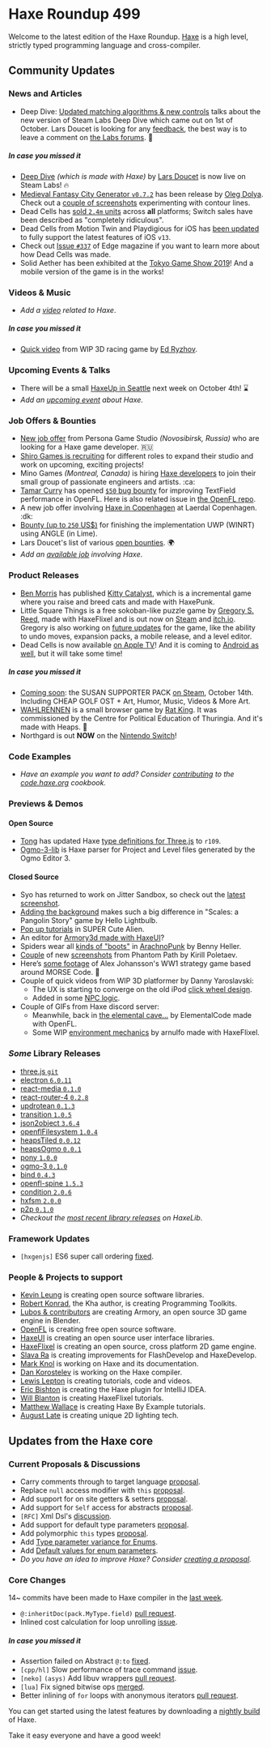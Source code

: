 [_template]: ../templates/roundup.html
[date]: / "2019-10-03 09:50:00"
[modified]: / "2019-10-03 10:28:00"
[published]: / "2019-10-03 12:00:00"
[description]: / "The latest news covering the Haxe community, featuring upcoming talks, the latest HaxeLib releases, game previews and lots more!"
[contributor]: https://twitter.com/teormech "Alexander Hohlov"

# Haxe Roundup 499

Welcome to the latest edition of the Haxe Roundup. [Haxe](http://haxe.org/?ref=haxe.io) is a high level, strictly typed programming language and cross-compiler.

## Community Updates

### News and Articles

- Deep Dive: [Updated matching algorithms & new controls](https://steamcommunity.com/groups/SteamLabs/announcements/detail/1589132147039074356) talks about the new version of Steam Labs Deep Dive which came out on 1st of October. Lars Doucet is looking for any [feedback](https://twitter.com/larsiusprime/status/1178871151768023040), the best way is to leave a comment on [the Labs forums](https://steamcommunity.com/groups/SteamLabs/discussions/7/). :star2:

##### _In case you missed it_

- [Deep Dive](https://store.steampowered.com/labs/divingbell) _(which is made with Haxe)_ by [Lars Doucet](https://twitter.com/larsiusprime/status/1174731578620207107) is now live on Steam Labs! :fire:
- [Medieval Fantasy City Generator `v0.7.2`](https://watabou.itch.io/medieval-fantasy-city-generator/devlog/101529/072-lots-of-mostly-small-mostly-visual-changes) has been release by [Oleg Dolya](https://twitter.com/watawatabou/status/1176889892086996993). Check out a [couple of screenshots](https://twitter.com/watawatabou/status/1174687201260658688) experimenting with contour lines.
- Dead Cells has [sold `2.4m` units](https://www.destructoid.com/dead-cells-is-still-selling-incredibly-well-in-2019-567270.phtml) across **all** platforms; Switch sales have been described as "completely ridiculous". 
- Dead Cells from Motion Twin and Playdigious for iOS has [been updated](https://toucharcade.com/2019/09/18/dead-cells-ios-13-ps4-xbox-one-controller-update-out-now/) to fully support the latest features of iOS `v13`.
- Check out [Issue `#337`](https://twitter.com/edgeonline/status/1175016761483243521) of Edge magazine if you want to learn more about how Dead Cells was made.
- Solid Aether has been exhibited at the [Tokyo Game Show 2019](https://twitter.com/falworks/status/1175419277483991040)! And a mobile version of the game is in the works!

### Videos & Music

- _Add a [video](https://github.com/skial/haxe.io/labels/video) related to Haxe_.

##### _In case you missed it_

- [Quick video](https://imgur.com/pH064e6) from WIP 3D racing game by [Ed Ryzhov](https://twitter.com/ryzzed/status/1176240214957854721).

### Upcoming Events & Talks

- There will be a small [HaxeUp in Seattle](https://twitter.com/Fiene_P/status/1176866642619490314) next week on October 4th! :hourglass:
- _Add an [upcoming event](https://github.com/skial/haxe.io/labels/events) about Haxe._

### Job Offers & Bounties

- [New job offer](https://novosibirsk.hh.ru/vacancy/33720599) from Persona Game Studio _(Novosibirsk, Russia)_ who are looking for a Haxe game developer. :ru:
- [Shiro Games is recruiting](https://twitter.com/ncannasse/status/1166704326485651457) for different roles to expand their studio and work on upcoming, exciting projects!
- Mino Games _(Montreal, Canada)_ is hiring [Haxe developers](https://github.com/skial/haxe.io/issues/649) to join their small group of passionate engineers and artists. :ca:
- [Tamar Curry](https://twitter.com/tamarcurry/status/1157369507691675648) has opened [`$50` bug bounty](https://github.com/streiffus/OpenFLTextPerformance) for improving TextField performance in OpenFL. Here is also related issue in [the OpenFL repo](https://github.com/openfl/openfl/issues/2229).
- A new job offer involving [Haxe in Copenhagen](https://community.haxe.org/t/job-offer-involving-haxe-in-copenhagen/1861) at Laerdal Copenhagen. :dk:
- [Bounty (up to `250` US$)](https://community.openfl.org/t/bounty-up-to-250-us-for-finishing-the-implementation-uwp-winrt-using-angle-in-lime/11805) for finishing the implementation UWP (WINRT) using ANGLE (in Lime).
- Lars Doucet's list of various [open bounties](https://github.com/larsiusprime/larsBounties/issues). :earth_africa:
- _Add an [available job](https://github.com/skial/haxe.io/labels/jobs) involving Haxe_.

### Product Releases

- [Ben Morris](https://twitter.com/bendmorris/status/1179045634759749634) has published [Kitty Catalyst](https://www.kongregate.com/games/mousemob/kitty-catalyst), which is a incremental game where you raise and breed cats and made with HaxePunk.
- Little Square Things is a free sokoban-like puzzle game by [Gregory S. Reed](https://twitter.com/GregorySReed), made with HaxeFlixel and is out now on [Steam](https://store.steampowered.com/app/945490/Little_Square_Things/) and [itch.io](https://gbelo.itch.io/lst). Gregory is also working on [future updates](https://twitter.com/GregorySReed/status/1178687745989992449) for the game, like the ability to undo moves, expansion packs, a mobile release, and a level editor.
- Dead Cells is now available [on Apple TV](https://twitter.com/Playdigious/status/1178707321880551425)! And it is coming to [Android as well](https://twitter.com/Playdigious/status/1178906960911044608), but it will take some time!

##### _In case you missed it_

- [Coming soon](https://twitter.com/Cheap__Golf/status/1175078990089981952): the SUSAN SUPPORTER PACK [on Steam](https://store.steampowered.com/app/1159130/Cheap_Golf_SUSAN_Supporter_Pack/), October 14th. Including CHEAP GOLF OST + Art, Humor, Music, Videos & More Art.  
- [WAHLRENNEN](https://www.was-willst-du-eigentlich.de/wahlrennen/) is a small browser game by [Rat King](https://twitter.com/RatKingsLair/status/1176503484411236354). It was commissioned by the Centre for Political Education of Thuringia. And it's made with Heaps. :star2:
- Northgard is out **NOW** on the [Nintendo Switch](https://twitter.com/shirogames/status/1177130212556980224)!

### Code Examples

- _Have an example you want to add? Consider [contributing](https://github.com/HaxeFoundation/code-cookbook#contributing-articles) to the [code.haxe.org](https://code.haxe.org/) cookbook._

### Previews & Demos

#### Open Source

- [Tong](https://twitter.com/disktree/status/1178987610703839233) has updated Haxe [type definitions for Three.js](https://github.com/tong/three.hx) to `r109`.
- [Ogmo-3-lib](https://github.com/Ogmo-Editor-3/ogmo-3-lib) is Haxe parser for Project and Level files generated by the Ogmo Editor 3.

#### Closed Source

-  Syo has returned to work on Jitter Sandbox, so check out the [latest screenshot](https://twitter.com/SyoPic/status/1179007543017951234).
- [Adding the background](https://twitter.com/hello_lightbulb/status/1179633152001806336) makes such a big difference in "Scales: a Pangolin Story" game by Hello Lightbulb.
- [Pop up tutorials](https://twitter.com/SUPERCuteAlien/status/1179171520838557698) in SUPER Cute Alien.
- An editor for [Armory3d made with HaxeUI](https://twitter.com/mundusnine/status/1177690217005932544)?
- Spiders wear all [kinds of "boots"](https://twitter.com/e1sif/status/1178130776312995840) in [ArachnoPunk](https://e1sif.itch.io/arachnopunk) by Benny Heller.
- [Couple](https://twitter.com/kircode/status/11782434089740247040) of new [screenshots](https://twitter.com/kircode/status/1179065791947399168) from Phantom Path by Kirill Poletaev.
- Here’s [some footage](https://twitter.com/alexvscoding/status/1179472470732165127) of Alex Johansson's WW1 strategy game based around MORSE Code. :star2:
- Couple of quick videos from WIP 3D platformer by Danny Yaroslavski:
    * The UX is starting to converge on the old iPod [click wheel design](https://twitter.com/dannyaroslavski/status/1177393059644018689).
    * Added in some [NPC logic](https://twitter.com/dannyaroslavski/status/1178852212509937664).
- Couple of GIFs from Haxe discord server:
    * Meanwhile, back in [the elemental cave...](https://giphy.com/gifs/KyNs5d9LjlXj0NkS5G) by ElementalCode made with OpenFL.
    * Some WIP [environment mechanics](https://cdn.discordapp.com/attachments/162664383082790912/628610750658904114/aaa.gif) by arnulfo made with HaxeFlixel.

### _Some_ Library Releases

- [three.js `git`](https://github.com/tong/three.hx)
- [electron `6.0.11`](https://lib.haxe.org/p/electron)
- [react-media `0.1.0`](https://lib.haxe.org/p/react-media)
- [react-router-4 `0.2.8`](https://lib.haxe.org/p/react-router-4)
- [updrotean `0.1.3`](https://lib.haxe.org/p/udprotean)
- [transition `1.0.5`](https://lib.haxe.org/p/transition)
- [json2object `3.6.4`](https://lib.haxe.org/p/json2object)
- [openflFilesystem `1.0.4`](https://lib.haxe.org/p/openflFilesystem)
- [heapsTiled `0.0.12`](https://lib.haxe.org/p/heapsTiled)
- [heapsOgmo `0.0.1`](https://lib.haxe.org/p/heapsOgmo)
- [pony `1.0.0`](https://lib.haxe.org/p/pony)
- [ogmo-3 `0.1.0`](https://lib.haxe.org/p/ogmo-3)
- [bind `0.4.3`](https://lib.haxe.org/p/bind)
- [openfl-spine `1.5.3`](https://lib.haxe.org/p/openfl-spine)
- [condition `2.0.6`](https://lib.haxe.org/p/condition)
- [hxfsm `2.0.0`](https://lib.haxe.org/p/hxfsm)
- [p2p `0.1.0`](https://lib.haxe.org/p/p2p)
- _Checkout the [most recent library releases](https://lib.haxe.org/recent/) on HaxeLib_.

### Framework Updates

- `[hxgenjs]` ES6 super call ordering [fixed](https://github.com/kevinresol/hxgenjs/issues/42).

### People & Projects to support

- [Kevin Leung](https://www.patreon.com/kevinresol) is creating open source software libraries.
- [Robert Konrad](https://www.patreon.com/RobDangerous), the Kha author, is creating Programming Toolkits.
- [Lubos & contributors](https://armory3d.org/fund) are creating Armory, an open source 3D game engine in Blender.
- [OpenFL](https://www.patreon.com/openfl) is creating free open source software.
- [HaxeUI](https://www.patreon.com/haxeui) is creating an open source user interface libraries.
- [HaxeFlixel](https://www.patreon.com/haxeflixel) is creating an open source, cross platform 2D game engine.
- [Slava Ra](https://www.patreon.com/slavara) is creating improvements for FlashDevelop and HaxeDevelop.
- [Mark Knol](https://www.patreon.com/markknol) is working on Haxe and its documentation.
- [Dan Korostelev](https://www.patreon.com/nadako) is working on the Haxe compiler.
- [Lewis Lepton](https://www.patreon.com/lewislepton) is creating tutorials, code and videos.
- [Eric Bishton](https://www.patreon.com/EricBishton) is creating the Haxe plugin for IntelliJ IDEA.
- [Will Blanton](https://www.patreon.com/x01010111) is creating HaxeFlixel tutorials.
- [Matthew Wallace](https://www.patreon.com/haxeexamples) is creating Haxe By Example tutorials.
- [August Late](http://www.patreon.com/augustlate) is creating unique 2D lighting tech.

## Updates from the Haxe core

### Current Proposals & Discussions

- Carry comments through to target language [proposal](https://github.com/HaxeFoundation/haxe-evolution/pull/65).
- Replace `null` access modifier with `this` [proposal](https://github.com/HaxeFoundation/haxe-evolution/pull/64).
- Add support for on site getters & setters [proposal](https://github.com/HaxeFoundation/haxe-evolution/pull/63).
- Add support for `Self` access for abstracts [proposal](https://github.com/HaxeFoundation/haxe-evolution/pull/62).
- `[RFC]` Xml Dsl's [discussion](https://github.com/HaxeFoundation/haxe-evolution/issues/60).
- Add support for default type parameters [proposal](https://github.com/HaxeFoundation/haxe-evolution/pull/50).
- Add polymorphic `this` types [proposal](https://github.com/HaxeFoundation/haxe-evolution/pull/36).
- Add [Type parameter variance for Enums](https://github.com/HaxeFoundation/haxe-evolution/pull/28).
- Add [Default values for enum parameters](https://github.com/HaxeFoundation/haxe-evolution/issues/27).
- _Do you have an idea to improve Haxe? Consider [creating a proposal]._

### Core Changes

14~ commits have been made to Haxe compiler in the [last week].

- `@:inheritDoc(pack.MyType.field)` [pull request](https://github.com/HaxeFoundation/haxe/pull/8854).
- Inlined cost calculation for loop unrolling [issue](https://github.com/HaxeFoundation/haxe/issues/8856).

##### _In case you missed it_

- Assertion failed on Abstract `@:to` [fixed](https://github.com/HaxeFoundation/haxe/issues/8840).
- `[cpp/hl]` Slow performance of trace command [issue](https://github.com/HaxeFoundation/haxe/issues/8830).
- `[neko]` `(asys)` Add libuv wrappers [pull request](https://github.com/HaxeFoundation/neko/pull/201).
- `[lua]` Fix signed bitwise ops [merged](https://github.com/HaxeFoundation/haxe/pull/8850).
- Better inlining of `for` loops with anonymous iterators [pull request](https://github.com/HaxeFoundation/haxe/pull/8848).

You can get started using the latest features by downloading a [nightly build] of Haxe.

Take it easy everyone and have a good week!

[nightly build]: http://build.haxe.org
[creating a proposal]: https://github.com/HaxeFoundation/haxe-evolution
[last week]: https://github.com/issues?utf8=%E2%9C%93&q=closed%3A2019-09-26..2019-10-03+org%3Ahaxefoundation+is%3Aclosed+
